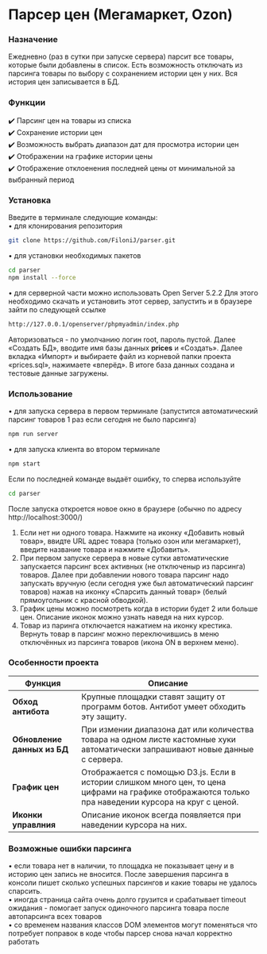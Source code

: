 # Парсер цен (Мегамаркет, Ozon)
### Назначение

Ежедневно (раз в сутки при запуске сервера) парсит все товары, которые были добавлены в список. Есть возможность отключать из парсинга товары по выбору с сохранением истории цен у них. Вся история цен записывается в БД.
### Функции
✔️ Парсинг цен на товары из списка  
✔️ Сохранение истории цен  
✔️ Возможность выбрать диапазон дат для просмотра истории цен  
✔️ Отображении на графике истории цены  
✔️ Отображение отклоенения последней цены от минимальной за выбранный период   

### Установка
Введите в терминале следующие команды:  
• для клонирования  репозитория
```sh
git clone https://github.com/FiloniJ/parser.git
```
• для установки необходимых пакетов
```sh
cd parser
npm install --force
```
• для серверной части можно использовать Open Server 5.2.2
Для этого необходимо скачать и установить этот сервер, запустить и в браузере зайти по следующей ссылке
```sh
http://127.0.0.1/openserver/phpmyadmin/index.php
```
Авторизоваться - по умолчанию логин root, пароль пустой.
Далее «Создать БД», вводите имя базы данных **prices** и «Создать».
Далее вкладка «Импорт» и выбираете файл из корневой папки проекта «prices.sql», нажимаете «вперёд». В итоге база данных создана и тестовые данные загружены.

### Использование
• для запуска сервера в первом терминале (запустится автоматический парсинг товаров 1 раз если сегодня не было парсинга)
```sh
npm run server
```
• для запуска клиента во втором терминале
```sh
npm start
```
Если по последней команде выдаёт ошибку, то сперва используйте
```sh
cd parser
```
После запуска откроется новое окно в браузере (обычно по адресу http://localhost:3000/)
1. Если нет ни одного товара. Нажмите на иконку «Добавить новый товар», ввидте URL адрес товара (только озон или мегамаркет), введите название товара и нажмите «Добавить».
2. При первом запуске сервера в новые сутки автоматические запускается парсинг всех активных (не отключеныp из парсинга) товаров. Далее при добавлении нового товара парсинг надо запускать вручную (если сегодня уже был автоматический парсинг товаров) нажав на иконку «Спарсить данный товар» (белый прямоугольник с красной обводкой).
3. График цены можно посмотреть когда в истории будет 2 или больше цен. Описание иконок можно узнать наведя на них курсор.
4. Товар из паринга отключается нажатием на иконку крестика. Вернуть товар в парсинг можно переключившись в меню отключённых из парсинга товаров (икона ON в верхнем меню).



### Особенности проекта
| Функция| Описание| 
|-----------------------|--|
|**Обход антибота**|Крупные площадки ставят защиту от программ ботов. Антибот умеет обходить эту защиту.|
|**Обновление данных из БД**|При измении диапазона дат или количества товара на одном листе кастомные хуки автоматически запрашивают новые данные с сервера.|
|**График цен**|Отображается с помощью D3.js. Если в истории слишком много цен, то цена цифрами на графике отображаются только пра наведении курсора на круг с ценой.|
|**Иконки управлния**|Описание иконок всегда появляется при наведении курсора на них.|


### Возможные ошибки парсинга
• если товара нет в наличии, то площадка не показывает цену и в историю цен запись не вносится. После завершения парсинга в консоли пишет сколько успешных парсингов и какие товары не удалось спарсить.  
• иногда страница сайта очень долго грузится и срабатывает timeout ожидания - помогает запуск одиночного парсинга товара после автопарсинга всех товаров  
• со временем названия классов DOM элементов могут поменяться что потребует поправок в коде чтобы парсер снова начал корректно работать